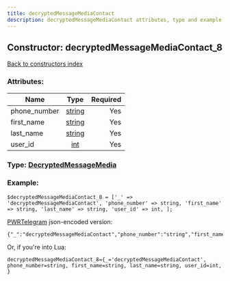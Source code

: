```yaml
---
title: decryptedMessageMediaContact
description: decryptedMessageMediaContact attributes, type and example
---
```

## Constructor: decryptedMessageMediaContact\_8  
[Back to constructors index](index.md)



### Attributes:

| Name     |    Type       | Required |
|----------|:-------------:|---------:|
|phone\_number|[string](../types/string.md) | Yes|
|first\_name|[string](../types/string.md) | Yes|
|last\_name|[string](../types/string.md) | Yes|
|user\_id|[int](../types/int.md) | Yes|



### Type: [DecryptedMessageMedia](../types/DecryptedMessageMedia.md)


### Example:

```
$decryptedMessageMediaContact_8 = ['_' => 'decryptedMessageMediaContact', 'phone_number' => string, 'first_name' => string, 'last_name' => string, 'user_id' => int, ];
```  

[PWRTelegram](https://pwrtelegram.xyz) json-encoded version:

```
{"_":"decryptedMessageMediaContact","phone_number":"string","first_name":"string","last_name":"string","user_id":"int"}
```


Or, if you're into Lua:  


```
decryptedMessageMediaContact_8={_='decryptedMessageMediaContact', phone_number=string, first_name=string, last_name=string, user_id=int, }

```


